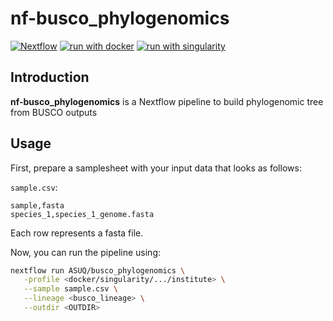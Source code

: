 # nf-busco_phylogenomics


[![Nextflow](https://img.shields.io/badge/version-%E2%89%A524.10.5-green?style=flat&logo=nextflow&logoColor=white&color=%230DC09D&link=https%3A%2F%2Fnextflow.io)](https://www.nextflow.io/)
[![run with docker](https://img.shields.io/badge/run%20with-docker-0db7ed?labelColor=000000&logo=docker)](https://www.docker.com/)
[![run with singularity](https://img.shields.io/badge/run%20with-singularity-1d355c.svg?labelColor=000000)](https://sylabs.io/docs/)
<!-- [![run with conda](http://img.shields.io/badge/run%20with-conda-3EB049?labelColor=000000&logo=anaconda)](https://docs.conda.io/en/latest/) -->

## Introduction

**nf-busco_phylogenomics** is a Nextflow pipeline to build phylogenomic tree from BUSCO outputs


## Usage

First, prepare a samplesheet with your input data that looks as follows:

`sample.csv`:

```csv
sample,fasta
species_1,species_1_genome.fasta
```

Each row represents a fasta file.

Now, you can run the pipeline using:

<!-- TODO nf-core: update the following command to include all required parameters for a minimal example -->

```bash
nextflow run ASUQ/busco_phylogenomics \
   -profile <docker/singularity/.../institute> \
   --sample sample.csv \
   --lineage <busco_lineage> \
   --outdir <OUTDIR>
```

<!--　> [!WARNING]
> Please provide pipeline parameters via the CLI or Nextflow `-params-file` option. Custom config files including those provided by the `-c` Nextflow option can be used to provide any configuration _**except for parameters**_; see [docs](https://nf-co.re/docs/usage/getting_started/configuration#custom-configuration-files).　-->

<!-- ## Credits

ASUQ/busco_phylogenomics was originally written by ASUQ. -->

<!-- We thank the following people for their extensive assistance in the development of this pipeline: -->

<!-- TODO nf-core: If applicable, make list of people who have also contributed -->

<!-- ## Contributions and Support

If you would like to contribute to this pipeline, please see the [contributing guidelines](.github/CONTRIBUTING.md). -->

<!-- ## Citations -->

<!-- TODO nf-core: Add citation for pipeline after first release. Uncomment lines below and update Zenodo doi and badge at the top of this file. -->
<!-- If you use ASUQ/busco_phylogenomics for your analysis, please cite it using the following doi: [10.5281/zenodo.XXXXXX](https://doi.org/10.5281/zenodo.XXXXXX) -->

<!-- TODO nf-core: Add bibliography of tools and data used in your pipeline -->

<!-- An extensive list of references for the tools used by the pipeline can be found in the [`CITATIONS.md`](CITATIONS.md) file.

This pipeline uses code and infrastructure developed and maintained by the [nf-core](https://nf-co.re) community, reused here under the [MIT license](https://github.com/nf-core/tools/blob/main/LICENSE).

> **The nf-core framework for community-curated bioinformatics pipelines.**
>
> Philip Ewels, Alexander Peltzer, Sven Fillinger, Harshil Patel, Johannes Alneberg, Andreas Wilm, Maxime Ulysse Garcia, Paolo Di Tommaso & Sven Nahnsen.
>
> _Nat Biotechnol._ 2020 Feb 13. doi: [10.1038/s41587-020-0439-x](https://dx.doi.org/10.1038/s41587-020-0439-x). -->
